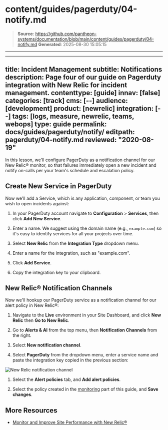 # content/guides/pagerduty/04-notify.md

> **Source**: https://github.com/pantheon-systems/documentation/blob/main/content/guides/pagerduty/04-notify.md
> **Generated**: 2025-08-30 15:05:15

---

---
title: Incident Management
subtitle: Notifications
description: Page four of our guide on Pagerduty integration with New Relic for incident management.
contenttype: [guide]
innav: [false]
categories: [track]
cms: [--]
audience: [development]
product: [newrelic]
integration: [--]
tags: [logs, measure, newrelic, teams, webops]
type: guide
permalink: docs/guides/pagerduty/notify/
editpath: pagerduty/04-notify.md
reviewed: "2020-08-19"
---
In this lesson, we'll configure PagerDuty as a notification channel for our New Relic&reg; monitor, so that failures immediately open a new incident and notify on-calls per your team's schedule and escalation policy.

## Create New Service in PagerDuty

Now we'll add a Service, which is any application, component, or team you wish to open incidents against:

1. In your PagerDuty account navigate to  **Configuration** > **Services**, then click **Add New Service**.

1. Enter a name. We suggest using the domain name (e.g., `example.com`) so it's easy to identify services for all your projects over time.

1. Select **New Relic** from the **Integration Type** dropdown menu.

1. Enter a name for the integration, such as "example.com".

1. Click **Add Service**.

1. Copy the integration key to your clipboard.

## New Relic&reg; Notification Channels

Now we'll hookup our PagerDuty service as a notification channel for our alert policy in New Relic&reg;:

1. Navigate to the **<Icon icon="wrench" /> Live** environment in your Site Dashboard, and click **<Icon icon="eye" /> New Relic** then **<Icon icon="externalLink" /> Go to New Relic**.

1. Go to **Alerts & AI** from the top menu, then **Notification Channels** from the right.

1. Select **New notification channel**.

1. Select **PagerDuty** from the dropdown menu, enter a service name and paste the integration key copied in the previous section:

  ![New Relic notification channel](../../../images/pagerduty/new-relic-notification-channels.png)

1. Select the **Alert policies** tab, and **Add alert policies**.

1. Select the policy created in the [monitoring](/guides/pagerduty/monitor) part of this guide, and **Save changes**.

## More Resources

- [Monitor and Improve Site Performance with New Relic&reg;](/guides/new-relic/monitor-new-relic)